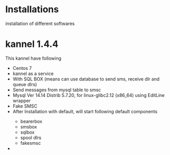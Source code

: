 # Installations
installation of different softwares

# kannel 1.4.4
This kannel have following
<ul>
  <li>Centos 7</li>
  <li>kannel as a service</li>
  <li>With SQL BOX (means can use database to send sms, receive dlr and queue dlrs)</li>
  <li>Send messages from mysql table to smsc</li>
  <li>Mysql Ver 14.14 Distrib 5.7.20, for linux-glibc2.12 (x86_64) using  EditLine wrapper</li>
  <li>Fake SMSC</li>
  <li>After Installation with default, will start following default components</li>
  <ul>
    <li>bearerbox</li>
    <li>smsbox</li>
    <li>sqlbox</li>
    <li>spool dlrs</li>
    <li>fakesmsc</li>
  </ul>
  <li></li>
</ul>
